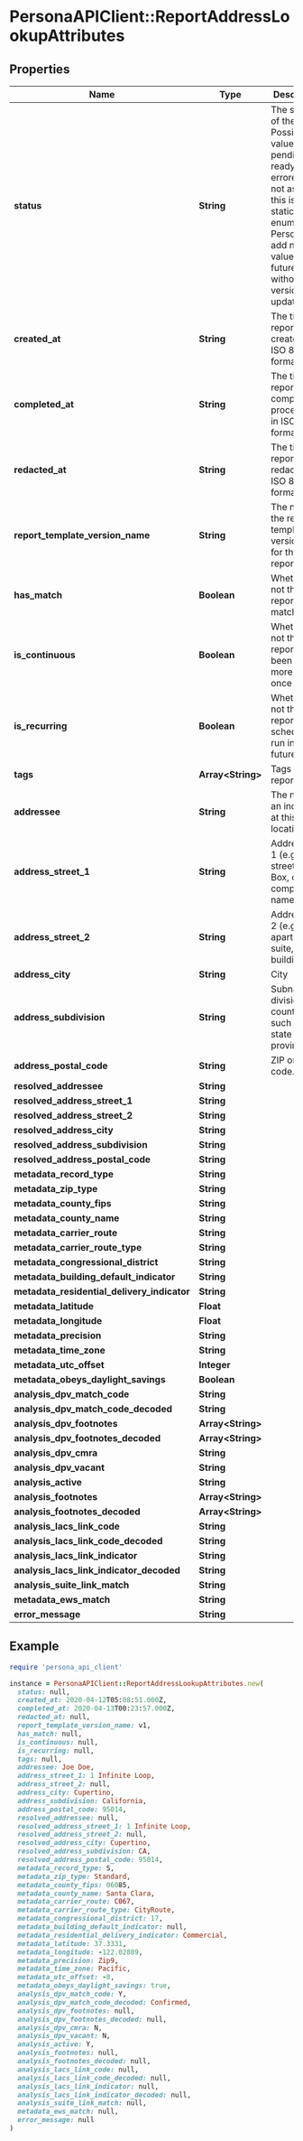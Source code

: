 # PersonaAPIClient::ReportAddressLookupAttributes

## Properties

| Name | Type | Description | Notes |
| ---- | ---- | ----------- | ----- |
| **status** | **String** | The status of the report  Possible values: - pending - ready - errored  Do not assume this is a static enumeration; Persona may add new values in the future without a versioned update. | [optional] |
| **created_at** | **String** | The time the report was created in ISO 8601 format | [optional] |
| **completed_at** | **String** | The time the report completed processing in ISO 8601 format | [optional] |
| **redacted_at** | **String** | The time the report was redacted in ISO 8601 format | [optional] |
| **report_template_version_name** | **String** | The name of the report template version used for this report | [optional] |
| **has_match** | **Boolean** | Whether or not the report matched | [optional] |
| **is_continuous** | **Boolean** | Whether or not this report has been run more than once | [optional] |
| **is_recurring** | **Boolean** | Whether or not this report is scheduled to run in the future | [optional] |
| **tags** | **Array&lt;String&gt;** | Tags on the report | [optional] |
| **addressee** | **String** | The name of an individual at this location. | [optional] |
| **address_street_1** | **String** | Address line 1 (e.g., street, PO Box, or company name). | [optional] |
| **address_street_2** | **String** | Address line 2 (e.g., apartment, suite, unit, or building). | [optional] |
| **address_city** | **String** | City | [optional] |
| **address_subdivision** | **String** | Subnational division of a country, such as a state or province. | [optional] |
| **address_postal_code** | **String** | ZIP or postal code. | [optional] |
| **resolved_addressee** | **String** |  | [optional] |
| **resolved_address_street_1** | **String** |  | [optional] |
| **resolved_address_street_2** | **String** |  | [optional] |
| **resolved_address_city** | **String** |  | [optional] |
| **resolved_address_subdivision** | **String** |  | [optional] |
| **resolved_address_postal_code** | **String** |  | [optional] |
| **metadata_record_type** | **String** |  | [optional] |
| **metadata_zip_type** | **String** |  | [optional] |
| **metadata_county_fips** | **String** |  | [optional] |
| **metadata_county_name** | **String** |  | [optional] |
| **metadata_carrier_route** | **String** |  | [optional] |
| **metadata_carrier_route_type** | **String** |  | [optional] |
| **metadata_congressional_district** | **String** |  | [optional] |
| **metadata_building_default_indicator** | **String** |  | [optional] |
| **metadata_residential_delivery_indicator** | **String** |  | [optional] |
| **metadata_latitude** | **Float** |  | [optional] |
| **metadata_longitude** | **Float** |  | [optional] |
| **metadata_precision** | **String** |  | [optional] |
| **metadata_time_zone** | **String** |  | [optional] |
| **metadata_utc_offset** | **Integer** |  | [optional] |
| **metadata_obeys_daylight_savings** | **Boolean** |  | [optional] |
| **analysis_dpv_match_code** | **String** |  | [optional] |
| **analysis_dpv_match_code_decoded** | **String** |  | [optional] |
| **analysis_dpv_footnotes** | **Array&lt;String&gt;** |  | [optional] |
| **analysis_dpv_footnotes_decoded** | **Array&lt;String&gt;** |  | [optional] |
| **analysis_dpv_cmra** | **String** |  | [optional] |
| **analysis_dpv_vacant** | **String** |  | [optional] |
| **analysis_active** | **String** |  | [optional] |
| **analysis_footnotes** | **Array&lt;String&gt;** |  | [optional] |
| **analysis_footnotes_decoded** | **Array&lt;String&gt;** |  | [optional] |
| **analysis_lacs_link_code** | **String** |  | [optional] |
| **analysis_lacs_link_code_decoded** | **String** |  | [optional] |
| **analysis_lacs_link_indicator** | **String** |  | [optional] |
| **analysis_lacs_link_indicator_decoded** | **String** |  | [optional] |
| **analysis_suite_link_match** | **String** |  | [optional] |
| **metadata_ews_match** | **String** |  | [optional] |
| **error_message** | **String** |  | [optional] |

## Example

```ruby
require 'persona_api_client'

instance = PersonaAPIClient::ReportAddressLookupAttributes.new(
  status: null,
  created_at: 2020-04-12T05:08:51.000Z,
  completed_at: 2020-04-13T00:23:57.000Z,
  redacted_at: null,
  report_template_version_name: v1,
  has_match: null,
  is_continuous: null,
  is_recurring: null,
  tags: null,
  addressee: Joe Doe,
  address_street_1: 1 Infinite Loop,
  address_street_2: null,
  address_city: Cupertino,
  address_subdivision: California,
  address_postal_code: 95014,
  resolved_addressee: null,
  resolved_address_street_1: 1 Infinite Loop,
  resolved_address_street_2: null,
  resolved_address_city: Cupertino,
  resolved_address_subdivision: CA,
  resolved_address_postal_code: 95014,
  metadata_record_type: S,
  metadata_zip_type: Standard,
  metadata_county_fips: 06085,
  metadata_county_name: Santa Clara,
  metadata_carrier_route: C067,
  metadata_carrier_route_type: CityRoute,
  metadata_congressional_district: 17,
  metadata_building_default_indicator: null,
  metadata_residential_delivery_indicator: Commercial,
  metadata_latitude: 37.3331,
  metadata_longitude: -122.02889,
  metadata_precision: Zip9,
  metadata_time_zone: Pacific,
  metadata_utc_offset: -8,
  metadata_obeys_daylight_savings: true,
  analysis_dpv_match_code: Y,
  analysis_dpv_match_code_decoded: Confirmed,
  analysis_dpv_footnotes: null,
  analysis_dpv_footnotes_decoded: null,
  analysis_dpv_cmra: N,
  analysis_dpv_vacant: N,
  analysis_active: Y,
  analysis_footnotes: null,
  analysis_footnotes_decoded: null,
  analysis_lacs_link_code: null,
  analysis_lacs_link_code_decoded: null,
  analysis_lacs_link_indicator: null,
  analysis_lacs_link_indicator_decoded: null,
  analysis_suite_link_match: null,
  metadata_ews_match: null,
  error_message: null
)
```

